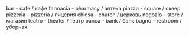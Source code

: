 bar - cafe / кафе
farmacia - pharmacy / аптека
piazza - square / сквер
pizzeria - pizzeria / пицерия
chiesa - church / церковь
negozio - store / магазин
teatro - theater / театр
banca - bank / банк
bagno - restroom / уборная